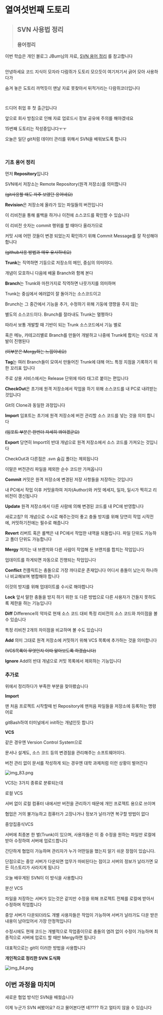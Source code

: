 <!-- Heading -->
#  열여섯번째 도토리

<!-- Quote -->
> ## SVN 사용법 정리
> 
> ### 용어정리

이번 학습은 개인 블로그 JBum님의 자료, [SVN 용어 정리](https://fall-in-it.tistory.com/10)
를 참고합니다

<br>
안녕하세요 코드 지식이 모자라 다람쥐가 도토리 모으듯이 여기저기서 긁어 모아 사용하다가

숨겨 놓은 도토리 까먹듯이 맨날 자료 못찾아서 뒤적거리는 다람쥐코더입니다

<br>

드디어 취업 후 첫 출근입니다

앞으로 회사 방침으로 인해 자료 업로드시 정보 공유에 주의를 해야겠네요

15번째 도토리는 작성중입니다ㅜㅜ

오늘은 일단 git처럼 데이터 관리를 위해서 SVN을 배워보도록 합니다

<br>

### 기초 용어 정리

먼저 **Repository**입니다

SVN에서 저장소는 Remote Repository(원격 저장소)를 의미합니다

~~(git사용할 때도 자주 보였던 용어네요)~~

**Revision**은 저장소에 올라가 있는 파일들의 버전입니다

이 리비전을 통해 롤백을 하거나 이전에 소스코드를 확인할 수 있습니다

이 리비전 숫자는 commit 행위를 할 때마다 올라가므로

커밋 시에 어떤 것들이 변경 되었는지 확인하기 위해 Commit Message를 잘 작성해야 합니다

~~(github사용 방법과 매우 유사하네요)~~

**Trunk**는 직역하면 기둥으로 저장소의 메인, 중심의 의미이다.

개념이 모호하니 다음에 배울 Branch와 함께 본다

**Branch**는 Trunk와 마찬가지로 직역하면 나뭇가지를 의미하며

Trunk는 중심에서 에러없이 잘 돌아가는 소스코드이고

Brunch는 그 중간에서 기능을 추가, 수정하기 위해 기둥에 영향을 주지 않는

별도의 소스코드이다. Brunch를 잘라내도 Trunk는 멀쩡하다

따라서 보통 개발할 때 기반이 되는 Trunk 소스코드에서 기능 별로

혹은 메뉴, 카테고리별로 Branch를 만들어 개발하고 나중에 Trunk에 합치는 식으로 개발이 진행된다

~~(이부분은 Mergy하는 느낌이네요)~~

**Tag**는 여러 Branch들이 모여서 만들어진 Trunk에 대해 어느 특정 지점을 기록하기 위한 꼬리표 입니다

주로 상용 서비스에서는 Release 단위에 따라 태그르 붙이는 편입니다

**CheckOut**은 초기에 원격 저장소에서 작업을 하기 위해 소스코드를 내 PC로 내려받는 것입니다

Git의 Clone과 동일한 과정입니다

**Import** 임포트는 초기에 원격 저장소에 버전 관리할 소스 코드를 넣는 것을 의미 합니다

~~(임포트 부분은 한번더 자세히 봐야겠군요)~~

**Export** 당연히 Import의 반대 개념으로 원격 저장소에서 소스 코드를 가져오는 것입니다

CheckOut과 다른점은 .svn 숨김 폴더는 제외됩니다

이말은 버전관리 파일을 제외한 순수 코드만 가져옵니다

**Commit** 커밋은 원격 저장소에 변경된 저장 사항들을 저장하는 것입니다

내 PC에서 작업 이후 커밋을하여 저자(Author)와 커밋 메세지, 일자, 일시가 찍히고 리비전이 갱신됩니다

**Update** 원격 저장소에서 다른 사람에 의해 변경된 코드를 내 PC에 반영합니다

새로고침? 의 개념으로 수시로 해주는것이 좋고 충돌 방지를 위해 당연히 작업 시작전에, 커밋하기전에는 필수로 해줍니다

**Revert** 리버트 혹은 롤백은 내 PC에서 작업한 내역을 되돌립니다. 파일 단위도 가능하고 폴더 단위도 가능합니다

**Mergy** 머지는 내 브랜치와 다른 사람이 작업해 둔 브랜치를 합치는 작업입니다
 
업데이트를 하게되면 자동으로 진행되는 작업입니다

**Conflict** 컨플릭트는 충돌으로 가장 까다로운 존재입니다 어디서 충돌이 났는지 하나하나 비교해보며 병합해야 합니다

이것의 방지를 위해 업데이트를 수시로 해야합니다

**Lock** 앞서 말한 충돌을 방지 하기 위한 또 다른 방법으로 다른 사용자가 건들지 못하도록 제한을 하는 기능입니다

**Diff** Difference의 약자로 현재 소스 코드 대비 특정 리비전의 소스 코드와 차이점을 볼 수 있습니다 

특정 리비전 2개의 차이점을 비교하며 볼 수도 있습니다

**Add** 의미 그대로 원격 저장소에 커밋하기 위해 VCS 목록에 추가하는 것을 의미합니다

~~(VCS목록이 무엇인지 이따 알아보도록 하겠습니다)~~

**Ignore** Add의 반대 개념으로 커밋 목록에서 제외하는 기능입니다

### 추가로

위에서 정리하다가 부족한 부분을 찾아봤습니다

**Import**

맨 처음 프로젝트 시작할때 빈 Repository에 맨처음 파일들을 저장소에 등록하는 명령어로

gitBash하여 터미널에서 init하는 개념인듯 합니다

**VCS**

같은 경우엔 Version Control System으로

문서나 설계도, 소스 코드 등의 변경점을 관리해주는 소프트웨어이다.

버전 관리 없이 문서를 작성하게 되는 경우엔 대학 과제처럼 이런 상황이 벌어진다

![img_83.png](img_83.png)

VCS는 3가지 종류로 분류되는데

로컬 VCS

서버 없이 로컬 컴퓨터 내에서만 버전을 관리하기 때문에 개인 프로젝트 용으로 쓰이며

협업은 거의 불가능하고 컴퓨터가 고장나거나 정보가 날라가면 복구할 방법이 없다

중앙집중식VCS

서버에 최종본 한 벌(Trunk)이 있으며, 사용자들은 이 중 수정을 원하는 파일만 로컬에 받아 수정하여 서버에 업로드합니다

간단하게 협업이 가능하며 관리자가 누가 어떤일을 했는지 알기 쉬운 장점이 있습니다.

단점으로는 중앙 서버가 다운되면 업무가 마비된다는 점이고 서버의 정보가 날라가면 모든 히스토리가 사라지게 됩니다

오늘 배우게된 SVN이 이 방식을 사용합니다

분산 VCS

파일을 저장하는 서버가 있는것은 같지만 수정을 위해 프로젝트 전체를 로컬에 받아서 수정하며 작업합니다

중앙 서버가 다운되더라도 개별 사용자들은 작업이 가능하며 서버가 날라가도 다운 받은 내용이 남아있어서 가장 안정적입니다

수정시에도 현재 코드는 개별적으로 작업중이므로 충돌의 염려 없이 수정이 가능하며 최종적으로 서버에 업로드 할 때만 Mergy하면 됩니다

대표적으로는 git이 이러한 방법을 사용합니다

**개인적으로 정리한 SVN 도식화**

![img_84.png](img_84.png)

## 이번 과정을 마치며

새로운 협업 방식인 SVN을 배웠습니다

이제 누군가 SVN 써봤어요? 라고 물어본다면 녜???? 하고 얼타지 않을 수 있습니다

